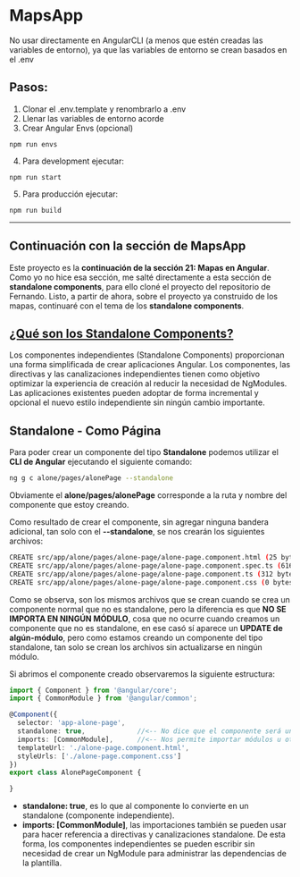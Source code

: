 # MapsApp
No usar directamente en AngularCLI (a menos que estén creadas las variables de entorno), ya que las variables de entorno se crean basados en el .env

## Pasos:
1. Clonar el .env.template y renombrarlo a .env
2. Llenar las variables de entorno acorde
3. Crear Angular Envs (opcional)
```
npm run envs
```

4. Para development ejecutar:
```
npm run start
```

5. Para producción ejecutar:
```
npm run build
```

---

## Continuación con la sección de MapsApp

Este proyecto es la **continuación de la sección 21: Mapas en Angular**. Como yo no hice esa sección, me salté directamente a esta sección de
**standalone components**, para ello cloné el proyecto del repositorio de Fernando. Listo, a partir de ahora, sobre el proyecto ya construido
de los mapas, continuaré con el tema de los **standalone components**.

## [¿Qué son los Standalone Components?](https://angular.io/guide/standalone-components)

Los componentes independientes (Standalone Components) proporcionan una forma simplificada de crear aplicaciones Angular. Los componentes, las directivas y las canalizaciones independientes tienen como objetivo optimizar la experiencia de creación al reducir la necesidad de NgModules. Las aplicaciones existentes pueden adoptar de forma incremental y opcional el nuevo estilo independiente sin ningún cambio importante.

## Standalone - Como Página

Para poder crear un componente del tipo **Standalone** podemos utilizar el **CLI de Angular** ejecutando el 
siguiente comando:

````bash
ng g c alone/pages/alonePage --standalone
````
Obviamente el **alone/pages/alonePage** corresponde a la ruta y nombre del componente que estoy creando.

Como resultado de crear el componente, sin agregar ninguna bandera adicional, tan solo con el **--standalone**,
se nos crearán los siguientes archivos:

````bash
CREATE src/app/alone/pages/alone-page/alone-page.component.html (25 bytes)
CREATE src/app/alone/pages/alone-page/alone-page.component.spec.ts (616 bytes)
CREATE src/app/alone/pages/alone-page/alone-page.component.ts (312 bytes)
CREATE src/app/alone/pages/alone-page/alone-page.component.css (0 bytes)
````
Como se observa, son los mismos archivos que se crean cuando se crea un componente normal que no es standalone, 
pero la diferencia es que **NO SE IMPORTA EN NINGÚN MÓDULO**, cosa que no ocurre cuando creamos un componente que no es standalone, en ese casó sí aparece un **UPDATE de algún-módulo**, pero como estamos creando un componente del tipo standalone, tan solo se crean los archivos sin actualizarse en ningún módulo.

Si abrimos el componente creado observaremos la siguiente estructura:

````typescript
import { Component } from '@angular/core';
import { CommonModule } from '@angular/common';

@Component({
  selector: 'app-alone-page',
  standalone: true,             //<-- No dice que el componente será un standalone
  imports: [CommonModule],      //<-- Nos permite importar módulos u otros componentes que son standalone
  templateUrl: './alone-page.component.html',
  styleUrls: ['./alone-page.component.css']
})
export class AlonePageComponent {

}
````
- **standalone: true**, es lo que al componente lo convierte en un standalone (componente independiente).
- **imports: [CommonModule]**, las importaciones también se pueden usar para hacer referencia a directivas y canalizaciones standalone. De esta forma, los componentes independientes se pueden escribir sin necesidad de crear un NgModule para administrar las dependencias de la plantilla.


